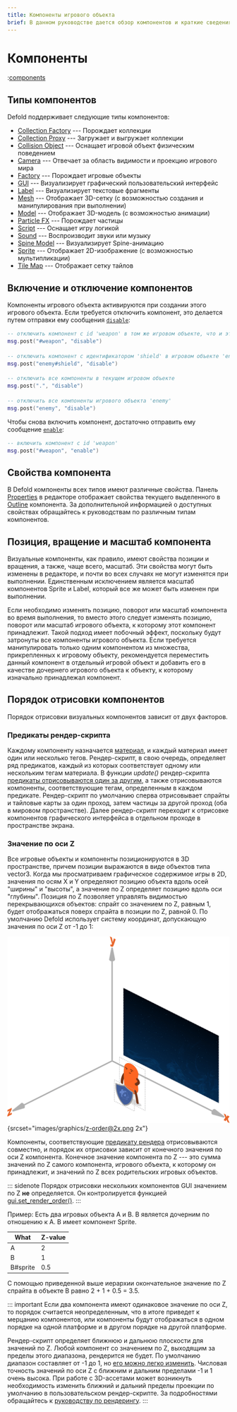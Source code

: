 ```yaml
---
title: Компоненты игрового объекта
brief: В данном руководстве дается обзор компонентов и краткие сведения об их использовании.
---
```


# Компоненты

:[components](../shared/components.md)

## Типы компонентов

Defold поддерживает следующие типы компонентов:

* [Collection Factory](/manuals/collection-factory) --- Порождает коллекции
* [Collection Proxy](/manuals/collection-proxy) --- Загружает и выгружает коллекции
* [Collision Object](/manuals/physics) --- Оснащает игровой объект физическим поведением
* [Camera](/manuals/camera) --- Отвечает за область видимости и проекцию игрового мира
* [Factory](/manuals/factory) --- Порождает игровые объекты
* [GUI](/manuals/gui) --- Визуализирует графический пользовательский интерфейс
* [Label](/manuals/label) --- Визуализирует текстовые фрагменты
* [Mesh](/manuals/mesh) --- Отображает 3D-сетку (с возможностью создания и манипулирования при выполнении)
* [Model](/manuals/model) --- Отображает 3D-модель (с возможностью анимации)
* [Particle FX](/manuals/particlefx) ---  Порождает частицы
* [Script](/manuals/script) --- Оснащает игру логикой
* [Sound](/manuals/sound) --- Воспроизводит звуки или музыку
* [Spine Model](/manuals/spinemodel) --- Визуализирует Spine-анимацию
* [Sprite](/manuals/sprite) --- Отображает 2D-изображение (с возможностью мультипликации)
* [Tile Map](/manuals/tilemap) --- Отображает сетку тайлов

## Включение и отключение компонентов

Компоненты игрового объекта активируются при создании этого игрового объекта. Если требуется отключить компонент, это делается путем отправки ему сообщения [`disable`](/ref/go/#disable):

```lua
-- отключить компонент с id 'weapon' в том же игровом объекте, что и этот скрипт
msg.post("#weapon", "disable")

-- отключить компонент с идентификатором 'shield' в игровом объекте 'enemy'
msg.post("enemy#shield", "disable")

-- отключить все компоненты в текущем игровом объекте
msg.post(".", "disable")

-- отключить все компоненты игрового объекта 'enemy'
msg.post("enemy", "disable")
```

Чтобы снова включить компонент, достаточно отправить ему сообщение [`enable`](/ref/go/#enable):

```lua
-- включить компонент с id 'weapon'
msg.post("#weapon", "enable")
```

## Свойства компонента

В Defold компоненты всех типов имеют различные свойства. Панель [Properties](/manuals/editor/#the-editor-views) в редакторе отображает свойства текущего выделенного в [Outline](/manuals/editor/#the-editor-views) компонента. За дополнительной информацией о доступных свойствах обращайтесь к руководствам по различным типам компонентов.

## Позиция, вращение и масштаб компонента

Визуальные компоненты, как правило, имеют свойства позиции и вращения, а также, чаще всего, масштаб. Эти свойства могут быть изменены в редакторе, и почти во всех случаях не могут изменятся при выполнении. Единственным исключением является масштаб компонентов Sprite и Label, который все же может быть изменен при выполнении.

Если необходимо изменять позицию, поворот или масштаб компонента во время выполнения, то вместо этого следует изменять позицию, поворот или масштаб игрового объекта, к которому этот компонент принадлежит. Такой подход имеет побочный эффект, поскольку будут затронуты все компоненты игрового объекта. Если требуется манипулировать только одним компонентом из множества, прикрепленных к игровому объекту, рекомендуется переместить данный компонент в отдельный игровой объект и добавить его в качестве дочернего игрового объекта к объекту, к которому изначально принадлежал компонент.

## Порядок отрисовки компонентов

Порядок отрисовки визуальных компонентов зависит от двух факторов.

### Предикаты рендер-скрипта
Каждому компоненту назначается [материал](/manuals/material/), и каждый материал имеет один или несколько тегов. Рендер-скрипт, в свою очередь, определяет ряд предикатов, каждый из которых соответствует одному или нескольким тегам материала. В функции *update()* рендер-скрипта [предикаты отрисовываются один за другим](/manuals/render/#render-predicates), а также отрисовываются компоненты, соответствующие тегам, определенным в каждом предикате. Рендер-скрипт по умолчанию сперва отрисовывает спрайты и тайловые карты за один проход, затем частицы за другой проход (оба в мировом пространстве). Далее рендер-скрипт переходит к отрисовке компонентов графического интерфейса в отдельном проходе в пространстве экрана.

### Значение по оси Z
Все игровые объекты и компоненты позиционируются в 3D пространстве, причем позиции выражаются в виде объектов типа vector3. Когда мы просматриваем графическое содержимое игры в 2D, значения по осям X и Y определяют позицию объекта вдоль осей "ширины" и "высоты", а значение по Z определяет позицию вдоль оси "глубины". Позиция по Z позволяет управлять видимостью перекрывающихся объектов: спрайт со значением по Z, равным 1, будет отображаться поверх спрайта в позиции по Z, равной 0. По умолчанию Defold использует систему координат, допускающую значения по оси Z от -1 до 1:

![model](images/graphics/z-order.png){srcset="images/graphics/z-order@2x.png 2x"}

Компоненты, соответствующие [предикату рендера](/manuals/render/#render-predicates) отрисовываются совместно, и порядок их отрисовки зависит от конечного значения по оси Z компонента. Конечное значение компонента по Z --- это сумма значений по Z самого компонента, игрового объекта, к которому он принадлежит, и значений по Z всех родительских игровых объектов.

::: sidenote
Порядок отрисовки нескольких компонентов GUI значением по Z **не** определяется. Он контролируется функцией [gui.set_render_order()](/ref/gui/#gui.set_render_order:order).
:::

Пример: Есть два игровых объекта A и B. B является дочерним по отношению к A. B имеет компонент Sprite.

| What     | Z-value |
|----------|---------|
| A        | 2       |
| B        | 1       |
| B#sprite | 0.5     |

С помощью приведенной выше иерархии окончательное значение по Z спрайта в объекте B равно 2 + 1 + 0.5 = 3.5.

::: important
Если два компонента имеют одинаковое значение по оси Z, то порядок считается неопределенным, что в итоге приведет к мерцанию компонентов, или компоненты будут отображаться в одном порядке на одной платформе и в другом порядке на другой платформе.

Рендер-скрипт определяет ближнюю и дальнюю плоскости для значений по Z. Любой компонент со значением по Z, выходящим за пределы этого диапазона, рендерится не будет. По умолчанию диапазон составляет от -1 до 1, но [его можно легко изменить](/manuals/render/#default-view-projection). Числовая точность значений по оси Z с ближним и дальним пределами -1 и 1 очень высока. При работе с 3D-ассетами может возникнуть необходимость изменить ближний и дальний пределы проекции по умолчанию в пользовательском рендер-скрипте. За подробностями обращайтесь к [руководству по рендерингу](/manuals/render/).
:::